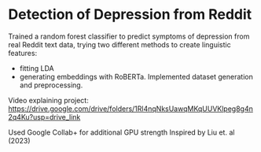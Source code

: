 # Detection of Depression from Reddit

Trained a random forest classifier to predict symptoms of depression from real Reddit text data, trying two different methods to create linguistic features: 
- fitting LDA
- generating embeddings with RoBERTa. 
Implemented dataset generation and preprocessing.

Video explaining project:
https://drive.google.com/drive/folders/1Rl4nqNksUawqMKqUUVKlpeg8g4n2q4Ku?usp=drive_link

Used Google Collab+ for additional GPU strength
Inspired by Liu et. al (2023)
